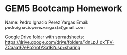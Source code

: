 # GEM5 Bootcamp Homework

Name: Pedro Ignacio Perez Vargas
Email: pedroignacioperezvargas(at)gmail.com

Google Drive folder with spreadsheets: https://drive.google.com/drive/folders/1dnLpJ_dxTFV-ZCaaa1F7ePo2rofV3a1B?usp=sharing
